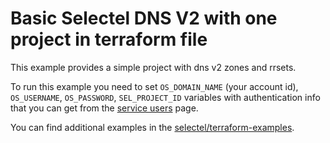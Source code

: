 # Basic Selectel DNS V2 with one project in terraform file

This example provides a simple project with dns v2 zones and rrsets.

To run this example you need to set `OS_DOMAIN_NAME` (your account id), `OS_USERNAME`, `OS_PASSWORD`, `SEL_PROJECT_ID` variables with authentication info that you can get from the [service users](https://my.selectel.ru/profile/users_management/users?type=service) page.

You can find additional examples in the [selectel/terraform-examples](https://github.com/selectel/terraform-examples).
